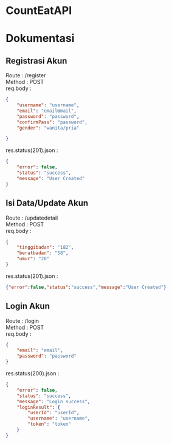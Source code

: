 # CountEatAPI

# Dokumentasi

## Registrasi Akun

Route : /register  
Method : POST  
req.body :

```json
{
	"username": "username",
	"email": "email@mail",
	"password": "password",
	"confirmPass": "password",
	"gender": "wanita/pria"

}
```

res.status(201).json :

```json
{
	"error": false,
	"status": "success",
	"message": "User Created"
}
```

## Isi Data/Update Akun

Route : /updatedetail  
Method : POST  
req.body :

```json
{
	"tinggibadan": "182",
	"beratbadan": "58",
	"umur": "20"
}
```

res.status(201).json :

```json
{"error":false,"status":"success","message":"User Created"}
```


## Login Akun

Route : /login  
Method : POST  
req.body :

```json
{
	"email": "email",
	"password": "password"
}
```

res.status(200).json :

```json
{
	"error": false,
	"status": "success",
	"message": "Login success",
	"loginResult": {
		"userId": "userId",
		"username": "username",
		"token": "token"
	}
}
```

